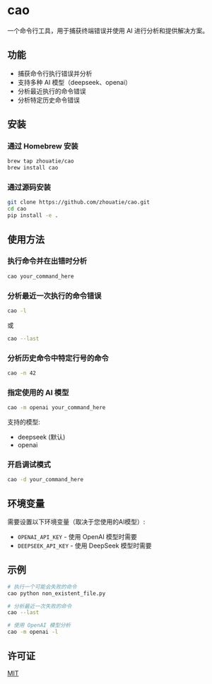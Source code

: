 # cao

一个命令行工具，用于捕获终端错误并使用 AI 进行分析和提供解决方案。

## 功能

-   捕获命令行执行错误并分析
-   支持多种 AI 模型（deepseek、openai）
-   分析最近执行的命令错误
-   分析特定历史命令错误

## 安装

### 通过 Homebrew 安装

```bash
brew tap zhouatie/cao
brew install cao
```

### 通过源码安装

```bash
git clone https://github.com/zhouatie/cao.git
cd cao
pip install -e .
```

## 使用方法

### 执行命令并在出错时分析

```bash
cao your_command_here
```

### 分析最近一次执行的命令错误

```bash
cao -l
```

或

```bash
cao --last
```

### 分析历史命令中特定行号的命令

```bash
cao -n 42
```

### 指定使用的 AI 模型

```bash
cao -m openai your_command_here
```

支持的模型:

-   deepseek (默认)
-   openai

### 开启调试模式

```bash
cao -d your_command_here
```

## 环境变量

需要设置以下环境变量（取决于您使用的AI模型）:

-   `OPENAI_API_KEY` - 使用 OpenAI 模型时需要
-   `DEEPSEEK_API_KEY` - 使用 DeepSeek 模型时需要

## 示例

```bash
# 执行一个可能会失败的命令
cao python non_existent_file.py

# 分析最近一次失败的命令
cao --last

# 使用 OpenAI 模型分析
cao -m openai -l
```

## 许可证

[MIT](LICENSE)
